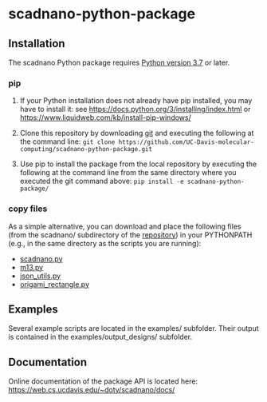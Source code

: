 # scadnano-python-package

## Installation

The scadnano Python package requires [Python version 3.7](https://www.python.org/downloads/) or later. 


### pip 

1. If your Python installation does not already have pip installed, you may have to install it: see https://docs.python.org/3/installing/index.html or https://www.liquidweb.com/kb/install-pip-windows/

2. Clone this repository by downloading [git](https://git-scm.com/) and executing the following at the command line: `git clone https://github.com/UC-Davis-molecular-computing/scadnano-python-package.git`

3. Use pip to install the package from the local repository by executing the following at the command line from the same directory where you executed the git command above: `pip install -e scadnano-python-package/`

### copy files
As a simple alternative, you can download and place the following files (from the scadnano/ subdirectory of the [repository](https://github.com/UC-Davis-molecular-computing/scadnano-python-package)) in your PYTHONPATH (e.g., in the same directory as the scripts you are running):

* [scadnano.py](https://github.com/UC-Davis-molecular-computing/scadnano-python-package/blob/master/scadnano/scadnano.py)
* [m13.py](https://github.com/UC-Davis-molecular-computing/scadnano-python-package/blob/master/scadnano/m13.py)
* [json_utils.py](https://github.com/UC-Davis-molecular-computing/scadnano-python-package/blob/master/scadnano/json_utils.py)
* [origami_rectangle.py](https://github.com/UC-Davis-molecular-computing/scadnano-python-package/blob/master/scadnano/origami_rectangle.py)

## Examples

Several example scripts are located in the examples/ subfolder. Their output is contained in the examples/output_designs/ subfolder.

## Documentation

Online documentation of the package API is located here:
https://web.cs.ucdavis.edu/~doty/scadnano/docs/
